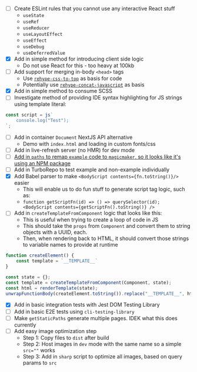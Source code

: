 - [ ] Create ESLint rules that you cannot use any interactive React stuff
  - `useState`
  - `useRef`
  - `useReducer`
  - `useLayoutEffect`
  - `useEffect`
  - `useDebug`
  - `useDeferredValue`
- [x] Add in simple method for introducing client side logic
  - Do not use React for this - too heavy at 100kb
- [ ] Add support for merging in-body `<head>` tags
  - Use [`rehype-css-to-top`](https://github.com/rehypejs/rehype-minify/tree/main/packages/rehype-css-to-top) as basis for code
  - Potentially use [`rehype-concat-javascript`](https://github.com/rehypejs/rehype-minify/tree/main/packages/rehype-concat-javascript) as basis
- [x] Add in simple method to consume SCSS
- [ ] Investigate method of providing IDE syntax highlighting for JS strings using template literal:

```javascript
const script = js`
    console.log("Test");
`;
```

- [ ] Add in container `Document` NextJS API alternative
  - Demo with `index.html` and loading in custom fonts/css
- [ ] Add in live-refresh server (no HMR) for dev mode
- [ ] [Add in `paths` to remap `example` code to `magicmaker`, so it looks like it's using an NPM package](https://github.com/esbuild-kit/tsx/issues/15)
- [ ] Add in TurboRepo to test example and non-example individually
- [x] Add Babel parser to make `<BodyScript contents={fn.toString()}/>` easier
  - This will enable us to do fun stuff to generate script tag logic, such as:
  - `function getScriptFn(id) => () => querySelector(id); <BodyScript contents={getScriptFn().toString()} /> `
- [ ] Add in `createTemplateFromComponent` logic that looks like this:
  - This is useful when trying to create a loop of code in JS
  - This should take the `props` from `Component` and convert them to string objects with a UUID, each.
  - Then, when rendering back to HTML, it should convert those strings to variable names to provide at runtime

```jsx
function createElement() {
    const template = `__TEMPLATE__`
}

const state = {};
const template = createTemplateFromComponent(Component, state);
const html = renderTemplate(state);
unwrapFunctionBody(createElement.toString()).replace("__TEMPLATE__", html);
```

- [x] Add in basic integration tests with Jest DOM Testing Library
- [ ] Add in basic E2E tests using `cli-testing-library`
- [ ] Make `getStaticPaths` generate multiple pages. IDEK what this does currently
- [ ] Add easy image optimization step
  - Step 1: Copy files to `dist` after build
  - Step 2: Host images in `dev` mode with the same name so a simple `src=""` works
  - Step 3: Add in `sharp` script to optimize all images, based on query params to `src`
